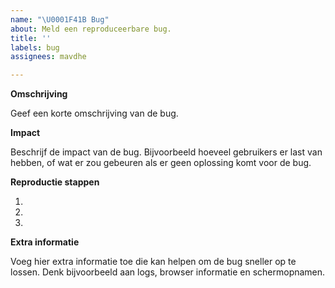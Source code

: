 ```yaml
---
name: "\U0001F41B Bug"
about: Meld een reproduceerbare bug.
title: ''
labels: bug
assignees: mavdhe

---
```


**Omschrijving**

Geef een korte omschrijving van de bug.

**Impact**

Beschrijf de impact van de bug. Bijvoorbeeld hoeveel gebruikers er last van hebben, of wat er zou gebeuren als er geen oplossing komt voor de bug.

**Reproductie stappen**

1.
2.
3.

**Extra informatie**

Voeg hier extra informatie toe die kan helpen om de bug sneller op te lossen. Denk bijvoorbeeld aan logs, browser informatie en schermopnamen.
